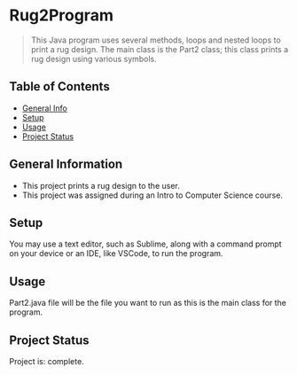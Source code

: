 # Rug2Program
> This Java program uses several methods, loops and nested loops to print a rug design. The main class is the Part2 class; this class prints a rug design using various symbols. 

## Table of Contents
* [General Info](#general-information)
* [Setup](#setup)
* [Usage](#usage)
* [Project Status](#project-status)


## General Information
- This project prints a rug design to the user.
- This project was assigned during an Intro to Computer Science course.

## Setup
You may use a text editor, such as Sublime, along with a command prompt on your device or an IDE, like VSCode, to run the program.

## Usage
Part2.java file will be the file you want to run as this is the main class for the program.

## Project Status
Project is: complete.
